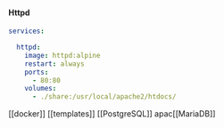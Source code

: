 #### Httpd
```yaml
services:

  httpd:
    image: httpd:alpine
    restart: always
    ports:
      - 80:80
    volumes:
      - ./share:/usr/local/apache2/htdocs/
```


[[docker]]
[[templates]]
[[PostgreSQL]]
apac[[MariaDB]]
